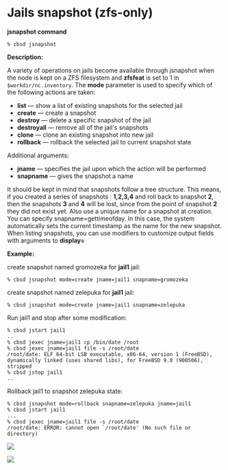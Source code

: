 # Jails snapshot (zfs-only)

**jsnapshot command**

```
% cbsd jsnapshot
```

**Description:**

A variety of operations on jails become available through jsnapshot when the node is kept on a ZFS filesystem and **zfsfeat** is set to 1 in `$workdir/nc.inventory`. The **mode** parameter is used to specify which of the following actions are taken:

*  **list** — show a list of existing snapshots for the selected jail
*  **create** — create a snapshot
*  **destroy** — delete a specific snapshot of the jail
*  **destroyall** — remove all of the jail's snapshots
*  **clone** — clone an existing snapshot into new jail
*  **rollback** — rollback the selected jail to current snapshot state

Additional arguments:

*    **jname** — specifies the jail upon which the action will be performed
*    **snapname** — gives the snapshot a name

It should be kept in mind that snapshots follow a tree structure. This means, if you created a series of snapshots : **1,2,3,4** and roll back to snapshot **2**, then the snapshots **3** and **4** will be lost, since from the point of snapshot **2** they did not exist yet. Also use a unique name for a snapshot at creation. You can specify snapname=gettimeofday. In this case, the system automatically sets the current timestamp as the name for the new snapshot. When listing snapshots, you can use modifiers to customize output fields with arguments to **display=**

**Example:**

create snapshot named gromozeka for **jail1** jail:

```
% cbsd jsnapshot mode=create jname=jail1 snapname=gromozeka
```

create snapshot named zelepuka for **jail1** jail:

```
% cbsd jsnapshot mode=create jname=jail1 snapname=zelepuka
```

Run jail1 and stop after some modification:

```
% cbsd jstart jail1
..
% cbsd jexec jname=jail1 cp /bin/date /root
% cbsd jexec jname=jail1 file -s /root/date
/root/date: ELF 64-bit LSB executable, x86-64, version 1 (FreeBSD), dynamically linked (uses shared libs), for FreeBSD 9.0 (900506), stripped
% cbsd jstop jail1
..
```
Rollback jail1 to snapshot zelepuka state:

```
% cbsd jsnapshot mode=rollback snapname=zelepuka jname=jail1
% cbsd jstart jail1
...
% cbsd jexec jname=jail1 file -s /root/date
/root/date: ERROR: cannot open `/root/date' (No such file or directory)
```

![](/img/jsnapshot1.png)

![](/img/jsnapshot2.png)
